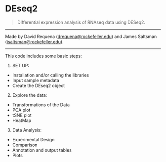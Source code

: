 # DEseq2

>Differential expression analysis of RNAseq data using DESeq2.

-------------------------------------------------------------------------

Made by David Requena (drequena@rockefeller.edu) and James Saltsman (jsaltsman@rockefeller.edu).

-------------------------------------------------------------------------

This code includes some basic steps:
1. SET UP:
* Installation and/or calling the libraries
* Input sample metadata
* Create the DEseq2 object
2. Explore the data:
* Transformations of the Data
* PCA plot
* tSNE plot
* HeatMap
3. Data Analysis:
* Experimental Design
* Comparison
* Annotation and output tables
* Plots
